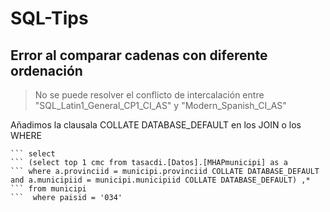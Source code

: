 # SQL-Tips

## Error al comparar cadenas con diferente ordenación

> No se puede resolver el conflicto de intercalación entre "SQL_Latin1_General_CP1_CI_AS" y "Modern_Spanish_CI_AS" 

Añadimos la clausala COLLATE DATABASE_DEFAULT en los JOIN o los WHERE

``` [SQL]
``` select
``` (select top 1 cmc from tasacdi.[Datos].[MHAPmunicipi] as a
``` where a.provinciid = municipi.provinciid COLLATE DATABASE_DEFAULT and a.municipiid = municipi.municipiid COLLATE DATABASE_DEFAULT) ,*
``` from municipi
```  where paisid = '034'
